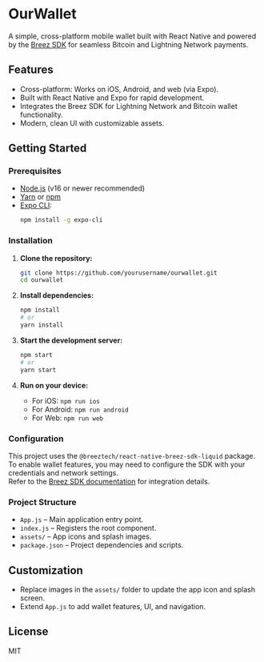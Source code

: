 # OurWallet

A simple, cross-platform mobile wallet built with React Native and powered by the [Breez SDK](https://github.com/breez/breez-sdk) for seamless Bitcoin and Lightning Network payments.

## Features

- Cross-platform: Works on iOS, Android, and web (via Expo).
- Built with React Native and Expo for rapid development.
- Integrates the Breez SDK for Lightning Network and Bitcoin wallet functionality.
- Modern, clean UI with customizable assets.

## Getting Started

### Prerequisites

- [Node.js](https://nodejs.org/) (v16 or newer recommended)
- [Yarn](https://yarnpkg.com/) or [npm](https://www.npmjs.com/)
- [Expo CLI](https://docs.expo.dev/get-started/installation/):
  ```bash
  npm install -g expo-cli
  ```

### Installation

1. **Clone the repository:**

   ```bash
   git clone https://github.com/yourusername/ourwallet.git
   cd ourwallet
   ```

2. **Install dependencies:**

   ```bash
   npm install
   # or
   yarn install
   ```

3. **Start the development server:**

   ```bash
   npm start
   # or
   yarn start
   ```

4. **Run on your device:**
   - For iOS: `npm run ios`
   - For Android: `npm run android`
   - For Web: `npm run web`

### Configuration

This project uses the `@breeztech/react-native-breez-sdk-liquid` package.  
To enable wallet features, you may need to configure the SDK with your credentials and network settings.  
Refer to the [Breez SDK documentation](https://github.com/breez/breez-sdk) for integration details.

### Project Structure

- `App.js` – Main application entry point.
- `index.js` – Registers the root component.
- `assets/` – App icons and splash images.
- `package.json` – Project dependencies and scripts.

## Customization

- Replace images in the `assets/` folder to update the app icon and splash screen.
- Extend `App.js` to add wallet features, UI, and navigation.

## License

MIT
